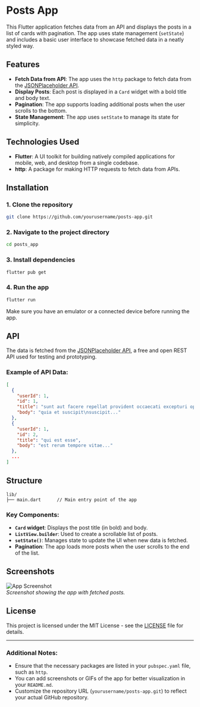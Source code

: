 
# Posts App

This Flutter application fetches data from an API and displays the posts in a list of cards with pagination. The app uses state management (`setState`) and includes a basic user interface to showcase fetched data in a neatly styled way.

## Features

- **Fetch Data from API**: The app uses the `http` package to fetch data from the [JSONPlaceholder API](https://jsonplaceholder.typicode.com/posts).
- **Display Posts**: Each post is displayed in a `Card` widget with a bold title and body text.
- **Pagination**: The app supports loading additional posts when the user scrolls to the bottom.
- **State Management**: The app uses `setState` to manage its state for simplicity.
  
## Technologies Used

- **Flutter**: A UI toolkit for building natively compiled applications for mobile, web, and desktop from a single codebase.
- **http**: A package for making HTTP requests to fetch data from APIs.
  
## Installation

### 1. Clone the repository
```bash
git clone https://github.com/yourusername/posts-app.git
```

### 2. Navigate to the project directory
```bash
cd posts_app
```

### 3. Install dependencies
```bash
flutter pub get
```

### 4. Run the app
```bash
flutter run
```

Make sure you have an emulator or a connected device before running the app.

## API

The data is fetched from the [JSONPlaceholder API](https://jsonplaceholder.typicode.com/posts), a free and open REST API used for testing and prototyping.

### Example of API Data:

```json
[
  {
    "userId": 1,
    "id": 1,
    "title": "sunt aut facere repellat provident occaecati excepturi optio reprehenderit",
    "body": "quia et suscipit\nsuscipit..."
  },
  {
    "userId": 1,
    "id": 2,
    "title": "qui est esse",
    "body": "est rerum tempore vitae..."
  },
  ...
]
```

## Structure

```text
lib/
├── main.dart      // Main entry point of the app
```

### Key Components:
- **`Card` widget**: Displays the post title (in bold) and body.
- **`ListView.builder`**: Used to create a scrollable list of posts.
- **`setState()`**: Manages state to update the UI when new data is fetched.
- **Pagination**: The app loads more posts when the user scrolls to the end of the list.



## Screenshots

![App Screenshot](POST_APP/screenshot.png)  
_Screenshot showing the app with fetched posts._

## License

This project is licensed under the MIT License - see the [LICENSE](LICENSE) file for details.

---

### Additional Notes:

- Ensure that the necessary packages are listed in your `pubspec.yaml` file, such as `http`.
- You can add screenshots or GIFs of the app for better visualization in your `README.md`.
- Customize the repository URL (`yourusername/posts-app.git`) to reflect your actual GitHub repository.

